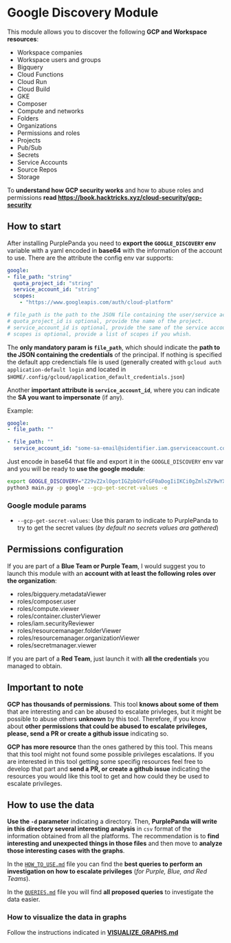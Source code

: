 # Google Discovery Module
This module allows you to discover the following **GCP and Workspace resources**:
- Workspace companies
- Workspace users and groups
- Bigquery
- Cloud Functions
- Cloud Run
- Cloud Build
- GKE
- Composer
- Compute and networks
- Folders
- Organizations
- Permissions and roles
- Projects
- Pub/Sub
- Secrets
- Service Accounts
- Source Repos
- Storage

To **understand how GCP security works** and how to abuse roles and permissions **read https://book.hacktricks.xyz/cloud-security/gcp-security**


## How to start
After installing PurplePanda you need to **export the `GOOGLE_DISCOVERY` env** variable with a yaml encoded in **base64** with the information of the account to use.
There are the attribute the config env var supports:
```yaml
google:
- file_path: "string"
  quota_project_id: "string"
  service_account_id: "string"
  scopes:
    - "https://www.googleapis.com/auth/cloud-platform"

# file_path is the path to the JSON file containing the user/service account credentials. It's mandatory, if empty default file is used.
# quota_project_id is optional, provide the name of the project.
# service_account_id is optional, provide the same of the service account to impersonate to enumerate the environment.
# scopes is optional, provide a list of scopes if you whish.
```

The **only mandatory param is `file_path`**, which should indicate the **path to the JSON containing the credentials** of the principal. If nothing is specified the default app credenctials file is used (generally created with `gcloud auth application-default login` and located in `$HOME/.config/gcloud/application_default_credentials.json`)

Another **important attribute is `service_account_id`**, where you can indicate the **SA you want to impersonate** (if any).

Example:
```yaml
google:
- file_path: ""

- file_path: ""
  service_account_id: "some-sa-email@sidentifier.iam.gserviceaccount.com"
```
Just encode in base64 that file and export it in the `GOOGLE_DISCOVERY` env var and you will be ready to **use the google module**:
```bash
export GOOGLE_DISCOVERY="Z29vZ2xlOgotIGZpbGVfcGF0aDogIiIKCi0gZmlsZV9wYXRoOiAiIgogIHNlcnZpY2VfYWNjb3VudF9pZDogInNvbWUtc2EtZW1haWxAc2lkZW50aWZpZXIuaWFtLmdzZXJ2aWNlYWNjb3VudC5jb20iCg=="
python3 main.py -p google --gcp-get-secret-values -e
```

### Google module params
- `--gcp-get-secret-values`: Use this param to indicate to PurplePanda to try to get the secret values (*by default no secrets values ara gathered*)

## Permissions configuration
If you are part of a **Blue Team or Purple Team**, I would suggest you to launch this module with an **account with at least the following roles over the organization**:
- roles/bigquery.metadataViewer
- roles/composer.user
- roles/compute.viewer
- roles/container.clusterViewer
- roles/iam.securityReviewer
- roles/resourcemanager.folderViewer
- roles/resourcemanager.organizationViewer
- roles/secretmanager.viewer

If you are part of a **Red Team**, just launch it with **all the credentials** you managed to obtain.

## Important to note
**GCP has thousands of permissions**. This tool **knows about some of them** that are interesting and can be abused to escalate privleges, but it might be possible to abuse others **unknown** by this tool. Therefore, if you know about **other permissions that could be abused to escalate privileges, please, send a PR or create a github issue** indicating so.

**GCP has more resource** than the ones gathered by this tool. This means that this tool might not found some possible privileges escalations. If you are interested in this tool getting some specifig resources feel free to develop that part and **send a PR, or create a github issue** indicating the resources you would like this tool to get and how could they be used to escalate privileges.


## How to use the data
**Use the `-d` parameter** indicating a directory. Then, **PurplePanda will write in this directory several interesting analysis** in `csv` format of the information obtained from all the platforms. The recommendation is to **find interesting and unexpected things in those files** and then move to **analyze those interesting cases with the graphs**.

In the [`HOW_TO_USE.md`](./HOW_TO_USE.md) file you can find the **best queries to perform an investigation on how to escalate privileges** (*for Purple, Blue, and Red Teams*).

In the [`QUERIES.md`](./QUERIES.md) file you will find **all proposed queries** to investigate the data easier.

### How to visualize the data in graphs
Follow the instructions indicated in **[VISUALIZE_GRAPHS.md](https://github.com/carlospolop/PurplePanda/blob/master/VISUALIZE_GRAPHS.md)**
